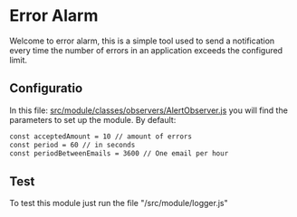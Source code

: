 # Error Alarm

Welcome to error alarm, this is a simple tool used to send a notification every time the number of errors in an application exceeds the configured limit.

## Configuratio

In this file: [src/module/classes/observers/AlertObserver.js](https://github.com/lxweb/Error_alarm/blob/main/src/module/classes/observers/AlertObserver.js) you will find the parameters to set up the module.
By default:
```bash
const acceptedAmount = 10 // amount of errors
const period = 60 // in seconds
const periodBetweenEmails = 3600 // One email per hour
```

## Test
To test this module just run the file "/src/module/logger.js"
